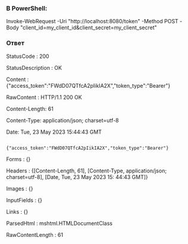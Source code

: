 ### В PowerShell:

Invoke-WebRequest -Uri "http://localhost:8080/token" -Method POST -Body "client_id=my_client_id&client_secret=my_client_secret"

### Ответ

StatusCode        : 200

StatusDescription : OK

Content           : {"access_token":"FWdD07QTfcA2pIikIA2X","token_type":"Bearer"}

RawContent        : HTTP/1.1 200 OK

Content-Length: 61

Content-Type: application/json; charset=utf-8

Date: Tue, 23 May 2023 15:44:43 GMT

                    {"access_token":"FWdD07QTfcA2pIikIA2X","token_type":"Bearer"}
Forms             : {}

Headers           : {[Content-Length, 61], [Content-Type, application/json; charset=utf-8], [Date, Tue, 23 May 2023 15:
44:43 GMT]}

Images            : {}

InputFields       : {}

Links             : {}

ParsedHtml        : mshtml.HTMLDocumentClass

RawContentLength  : 61